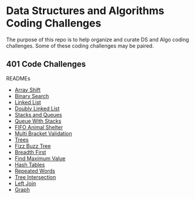 # Data Structures and Algorithms Coding Challenges

The purpose of this repo is to help organize and curate DS and Algo coding challenges. Some of these coding challenges may be paired.

## 401 Code Challenges

READMEs
* [Array Shift](https://github.com/stephenchu530/data-structures-and-algorithms/blob/master/CodeChallenges401/docs/ArrayShift.md)
* [Binary Search](https://github.com/stephenchu530/data-structures-and-algorithms/blob/master/CodeChallenges401/docs/BinarySearch.md)
* [Linked List](https://github.com/stephenchu530/data-structures-and-algorithms/blob/master/CodeChallenges401/docs/LinkedList.md)
* [Doubly Linked List](https://github.com/stephenchu530/data-structures-and-algorithms/blob/master/CodeChallenges401/docs/DoublyLinkedList.md)
* [Stacks and Queues](https://github.com/stephenchu530/data-structures-and-algorithms/blob/master/stacksandqueues/docs/StacksandQueues.md)
* [Queue With Stacks](https://github.com/stephenchu530/data-structures-and-algorithms/blob/master/QueueWithStacks/docs/QueueWithStacks.md)
* [FIFO Animal Shelter](https://github.com/stephenchu530/data-structures-and-algorithms/blob/master/fifoAnimalShelter/docs/fifoAnimalShelter.md)
* [Multi Bracket Validation](https://github.com/stephenchu530/data-structures-and-algorithms/blob/master/MultiBracketValidation/docs/MultiBracketValidation.md)
* [Trees](https://github.com/stephenchu530/data-structures-and-algorithms/blob/master/Tree/docs/Tree.md)
* [Fizz Buzz Tree](https://github.com/stephenchu530/data-structures-and-algorithms/blob/master/FizzBuzzTree/docs/FizzBuzzTree.md)
* [Breadth First](https://github.com/stephenchu530/data-structures-and-algorithms/blob/master/Tree/docs/BreadthFirst.md)
* [Find Maximum Value](https://github.com/stephenchu530/data-structures-and-algorithms/blob/master/Tree/docs/FindMaximumValue.md)
* [Hash Tables](https://github.com/stephenchu530/data-structures-and-algorithms/blob/master/HashTable/docs/HashTable.md)
* [Repeated Words](https://github.com/stephenchu530/data-structures-and-algorithms/blob/master/RepeatedWord/docs/RepeatedWord.md)
* [Tree Intersection](https://github.com/stephenchu530/data-structures-and-algorithms/blob/master/TreeIntersection/docs/TreeIntersection.md)
* [Left Join](https://github.com/stephenchu530/data-structures-and-algorithms/blob/master/LeftJoin/docs/LeftJoin.md)
* [Graph](https://github.com/stephenchu530/data-structures-and-algorithms/blob/master/Graph/docs/Graph.md)
